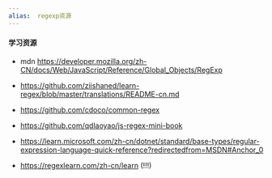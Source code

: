 ```yaml
---
alias:  regexp资源
---
```



#### 学习资源
* mdn https://developer.mozilla.org/zh-CN/docs/Web/JavaScript/Reference/Global_Objects/RegExp

* https://github.com/ziishaned/learn-regex/blob/master/translations/README-cn.md
* https://github.com/cdoco/common-regex
* https://github.com/qdlaoyao/js-regex-mini-book
* https://learn.microsoft.com/zh-cn/dotnet/standard/base-types/regular-expression-language-quick-reference?redirectedfrom=MSDN#Anchor_0
* https://regexlearn.com/zh-cn/learn  (!!!)




